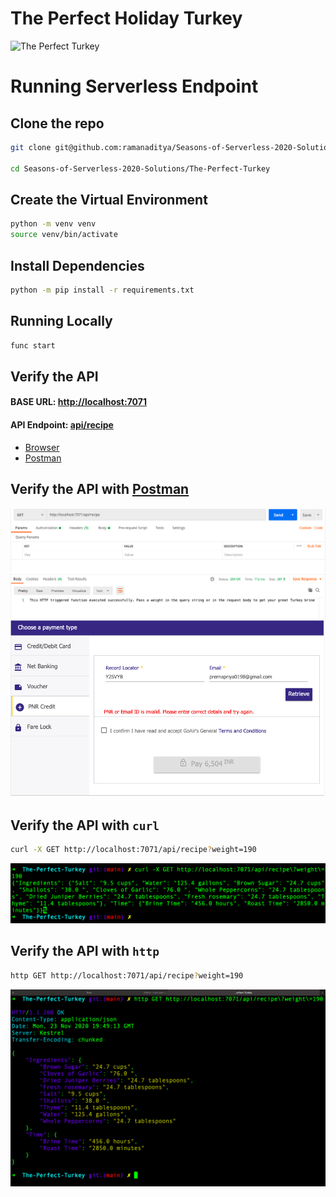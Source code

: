 # The Perfect Holiday Turkey
![The Perfect Turkey](https://raw.githubusercontent.com/microsoft/Seasons-of-Serverless/main/graphics/banner-1.png)

# Running Serverless Endpoint
## Clone the repo
```bash
git clone git@github.com:ramanaditya/Seasons-of-Serverless-2020-Solutions.git

cd Seasons-of-Serverless-2020-Solutions/The-Perfect-Turkey
```

## Create the Virtual Environment
```bash
python -m venv venv
source venv/bin/activate
```

## Install Dependencies
```bash
python -m pip install -r requirements.txt
```

## Running Locally
```bash
func start
```

## Verify the API
#### BASE URL: [http://localhost:7071](http://localhost:7071)
#### API Endpoint: [api/recipe](http://localhost:7071/api/recipe)

- [Browser](http://localhost:7071/api/recipe)
- [Postman](https://www.postman.com/)

## Verify the API with [Postman](https://www.postman.com/)
![/api/recipe](../images/1-1.png)
![/api/recipe?weight=190](../images/1-2.png)

## Verify the API with `curl`
```bash
curl -X GET http://localhost:7071/api/recipe?weight=190
```
![/api/recipe?weight=190](../images/1-3.png)

## Verify the API with `http`
```bash
http GET http://localhost:7071/api/recipe?weight=190
```

![/api/recipe?weight=190](../images/1-4.png)